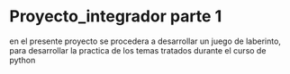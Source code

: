 # Proyecto_integrador parte 1
en el presente proyecto se procedera a desarrollar un juego de laberinto, 
para desarrollar la practica de los temas tratados durante el curso de python
